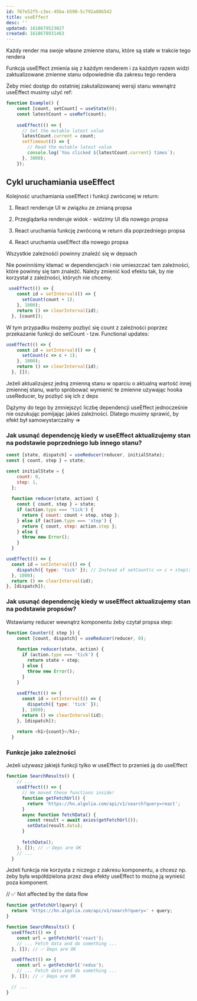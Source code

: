 ```yaml
---
id: 767e52f5-c3ec-45ba-b590-5c792a886542
title: useEffect
desc: ''
updated: 1618679523027
created: 1618678931463
---
```


Każdy render ma swoje własne zmienne stanu, które są stałe w trakcie tego rendera 

Funkcja useEffect zmienia się z każdym renderem i za każdym razem widzi zaktualizowane zmienne stanu odpowiednie dla zakresu tego rendera

Żeby mieć dostęp do ostatniej zakutalizowanej wersji stanu wewnątrz useEffect musimy użyć ref:

```javascript
function Example() {
    const [count, setCount] = useState(0);
    const latestCount = useRef(count);
    
    useEffect(() => {
      // Set the mutable latest value
      latestCount.current = count;
      setTimeout(() => {
        // Read the mutable latest value
        console.log(`You clicked ${latestCount.current} times`);
      }, 3000);
    });
```

## Cykl uruchamiania useEffect

Kolejność uruchamiania useEffect i funkcji zwróconej w return:
 
  1. React renderuje UI w związku ze zmianą propsa

  2. Przeglądarka renderuje widok - widzimy UI dla nowego propsa

  3. React uruchamia funkcję zwróconą w return dla poprzedniego propsa
  
  4. React uruchamia useEffect dla nowego propsa


 Wszystkie zależnośći powinny znaleźć się w depsach
 
 Nie powinniśmy kłamać w dependencjach i nie umieszczać tam zależności, które powinny się tam znaleźć. Należy zmienić kod efektu tak, by nie korzystał z zależności, których nie chcemy.

```javascript
 useEffect(() => {
    const id = setInterval(() => {
      setCount(count + 1);
    }, 1000);
    return () => clearInterval(id);
  }, [count]);
```

W tym przypadku możemy pozbyć się count z zależności poprzez przekazanie funkcji do setCount - tzw. Functional updates:
```javascript
useEffect(() => {
    const id = setInterval(() => {
      setCount(c => c + 1);
    }, 1000);
    return () => clearInterval(id);
  }, []);
```
Jeżeli aktualizujesz jedną zmienną stanu w oparciu o aktualną wartość innej zmiennej stanu, warto spróbować wymienić te zmienne używając hooka useReducer, by pozbyć się ich z deps

Dążymy do tego by zmniejszyć liczbę dependencji useEffect jednocześnie nie oszukując pomijając jakieś zależności. Dlatego musimy sprawić, by efekt był samowystarczalny =>

### Jak usunąć dependencję kiedy w useEffect aktualizujemy stan na podstawie poprzedniego lub innego stanu?
```javascript
const [state, dispatch] = useReducer(reducer, initialState);
const { count, step } = state;

const initialState = {
    count: 0,
    step: 1,
  };
  
  function reducer(state, action) {
    const { count, step } = state;
    if (action.type === 'tick') {
      return { count: count + step, step };
    } else if (action.type === 'step') {
      return { count, step: action.step };
    } else {
      throw new Error();
    }
  }

useEffect(() => {
  const id = setInterval(() => {
    dispatch({ type: 'tick' }); // Instead of setCount(c => c + step);
  }, 1000);
  return () => clearInterval(id);
}, [dispatch]);
```

### Jak usunąć dependencję kiedy w useEffect aktualizujemy stan na podstawie propsów?

Wstawiamy reducer wewnątrz komponentu żeby czytał propsa step:
```javascript
function Counter({ step }) {
    const [count, dispatch] = useReducer(reducer, 0);
  
    function reducer(state, action) {
      if (action.type === 'tick') {
        return state + step;
      } else {
        throw new Error();
      }
    }
  
    useEffect(() => {
      const id = setInterval(() => {
        dispatch({ type: 'tick' });
      }, 1000);
      return () => clearInterval(id);
    }, [dispatch]);
  
    return <h1>{count}</h1>;
  }
```
### Funkcje jako zależności

Jeżeli używasz jakiejś funkcji tylko w useEffect to przenieś ją do useEffect
```javascript
function SearchResults() {
    // ...
    useEffect(() => {
      // We moved these functions inside!
      function getFetchUrl() {
        return 'https://hn.algolia.com/api/v1/search?query=react';
      }
      async function fetchData() {
        const result = await axios(getFetchUrl());
        setData(result.data);
      }
  
      fetchData();
    }, []); // ✅ Deps are OK
    // ...
  }
```
Jeżeli funkcja nie korzysta z niczego z zakresu komponentu, a chcesz np. żeby była współdzielona przez dwa efekty useEffect to można ją wynieść poza komponent.

// ✅ Not affected by the data flow
```javascript
function getFetchUrl(query) {
  return 'https://hn.algolia.com/api/v1/search?query=' + query;
}

function SearchResults() {
  useEffect(() => {
    const url = getFetchUrl('react');
    // ... Fetch data and do something ...
  }, []); // ✅ Deps are OK

  useEffect(() => {
    const url = getFetchUrl('redux');
    // ... Fetch data and do something ...
  }, []); // ✅ Deps are OK

  // ...
}
```